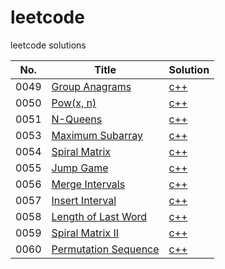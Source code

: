 # leetcode

leetcode solutions

|No.|Title|Solution|
|---|-----|--------|
|0049|[Group Anagrams](https://leetcode.com/problems/group-anagrams/)|[c++](algorithms/leetcode_0049.cpp)|
|0050|[Pow(x, n)](https://leetcode.com/problems/powx-n/)|[c++](algorithms/leetcode_0050.cpp)|
|0051|[N-Queens](https://leetcode.com/problems/n-queens/)|[c++](algorithms/leetcode_0051.cpp)|
|0053|[Maximum Subarray](https://leetcode.com/problems/maximum-subarray/)|[c++](algorithms/leetcode_0053.cpp)|
|0054|[Spiral Matrix](https://leetcode.com/problems/spiral-matrix/)|[c++](algorithms/leetcode_0054.cpp)|
|0055|[Jump Game](https://leetcode.com/problems/jump-game/)|[c++](algorithms/leetcode_0055.cpp)|
|0056|[Merge Intervals](https://leetcode.com/problems/merge-intervals/)|[c++](algorithms/leetcode_0056.cpp)|
|0057|[Insert Interval](https://leetcode.com/problems/insert-interval/)|[c++](algorithms/leetcode_0057.cpp)|
|0058|[Length of Last Word](https://leetcode.com/problems/length-of-last-word/)|[c++](algorithms/leetcode_0058.cpp)|
|0059|[Spiral Matrix II](https://leetcode.com/problems/spiral-matrix-ii/)|[c++](algorithms/leetcode_0059.cpp)|
|0060|[Permutation Sequence](https://leetcode.com/problems/permutation-sequence/)|[c++](algorithms/leetcode_0060.cpp)|
